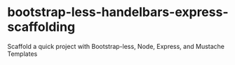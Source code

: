 bootstrap-less-handelbars-express-scaffolding
=============================================

Scaffold a quick project with Bootstrap-less, Node, Express, and Mustache Templates
